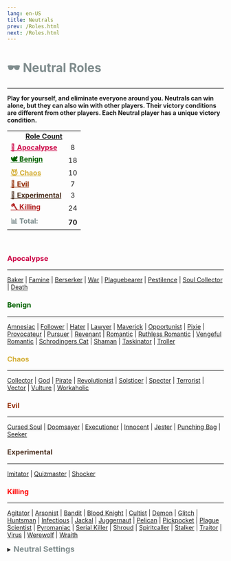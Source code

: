 ```yaml
---
lang: en-US
title: Neutrals
prev: /Roles.html
next: /Roles.html
---
```


# <font color="#7f8c8d">🕶️ <b>Neutral Roles</b></font>
---

<b>Play for yourself, and eliminate everyone around you. Neutrals can win alone, but they can also win with other players. Their victory conditions are different from other players. Each Neutral player has a unique victory condition.</b><br>

<table>
<tr>
<td colspan="2" align="center"><b><u>Role Count</u></b></td>
</tr>

<tr>
<td><a href="#apocalypse" style="color:#cc0044"><b>🚨 Apocalypse</b></a></td>
<td align="center">8</td>
</tr>

<tr>
<td><a href="#benign" style="color:#046300"><b>🕊️ Benign</b></a></td>
<td align="center">18</td>
</tr>

<tr>
<td><a href="#chaos" style="color:#d4af37"><b>😈 Chaos</b></a></td>
<td align="center">10</td>
</tr>

<tr>
<td><a href="#evil" style="color:#912900"><b>👹 Evil</b></a></td>
<td align="center">7</td>
</tr>

<tr>
<td><a href="#experimental" style="color:#4d3222"><b>🚧 Experimental</b></a></td>
<td align="center">3</td>
</tr>

<tr>
<td><a href="#killing" style="color:#b22222"><b>🪓 Killing</b></a></td>
<td align="center">24</td>
</tr>

<tr>
<td><font color=#7c8c8d><b>📊 Total:</b></font></td>
<td align="center"><b>70</b></td>
</tr>

</table>
<br>

### <font color=#cc0044><b>Apocalypse</b></font>
---
[Baker](/options/Neutrals/Apocalypse/Baker.html) | [Famine](/options/Neutrals/Apocalypse/Famine.html) | [Berserker](/options/Neutrals/Apocalypse/Berserker.html) | [War](/options/Neutrals/Apocalypse/War.html) | [Plaguebearer](/options/Neutrals/Apocalypse/Plaguebearer.html) | [Pestilence](/options/Neutrals/Apocalypse/Pestilence.html) | [Soul Collector](/options/Neutrals/Apocalypse/SoulCollector.html) | [Death](/options/Neutrals/Apocalypse/Death.html)

### <font color=#046300><b>Benign</b></font>
---
[Amnesiac](/options/Neutrals/Benign/Amnesiac.html) | [Follower](/options/Neutrals/Benign/Follower.html) | [Hater](/options/Neutrals/Benign/Hater.html) | [Lawyer](/options/Neutrals/Benign/Lawyer.html) | [Maverick](/options/Neutrals/Benign/Maverick.html) | [Opportunist](/options/Neutrals/Benign/Opportunist.html) | [Pixie](/options/Neutrals/Benign/Pixie.html) | [Provocateur](/options/Neutrals/Chaos/Provocateur.html) | [Pursuer](/options/Neutrals/Benign/Pursuer.html) | [Revenant](/options/Neutrals/Benign/Revenant.html) | [Romantic](/options/Neutrals/Benign/Romantic.html) | [Ruthless Romantic](/options/Neutrals/Benign/RuthlessRomantic.html) | [Vengeful Romantic](/options/Neutrals/Benign/VengefulRomantic.html) | [Schrodingers Cat](/options/Neutrals/Benign/SchrodingersCat.html) | [Shaman](/options/Neutrals/Benign/Shaman.html) | [Taskinator](/options/Neutrals/Benign/Taskinator.html) | [Troller](/options/Neutrals/Benign/Troller.html)

### <font color=#d4af37><b>Chaos</b></font>
---
[Collector](/options/Neutrals/Chaos/Collector.html) | [God](/options/Neutrals/Chaos/God.html) | [Pirate](/options/Neutrals/Chaos/Pirate.html) | [Revolutionist](/options/Neutrals/Chaos/Revolutionist.html) | [Solsticer](/options/Neutrals/Chaos/Solsticer.html) | [Specter](/options/Neutrals/Chaos/Specter.html) | [Terrorist](/options/Neutrals/Chaos/Terrorist.html) | [Vector](/options/Neutrals/Chaos/Vector.html) | [Vulture](/options/Neutrals/Chaos/Vulture.html) | [Workaholic](/options/Neutrals/Chaos/Workaholic.html)

### <font color=#912900><b>Evil</b></font>
---
[Cursed Soul](/options/Neutrals/Evil/CursedSoul.html) | [Doomsayer](/options/Neutrals/Evil/Doomsayer.html) | [Executioner](/options/Neutrals/Evil/Executioner.html) | [Innocent](/options/Neutrals/Evil/Innocent.html) | [Jester](/options/Neutrals/Evil/Jester.html) | [Punching Bag](/options/Neutrals/Evil/PunchingBag.html) | [Seeker](/options/Neutrals/Evil/Seeker.html)

### <font color=#4d3222><b>Experimental</b></font>
---
[Imitator](/options/Neutrals/Experimental/Imitator.html) | [Quizmaster](/options/Neutrals/Experimental/Quizmaster.html) | [Shocker](/options/Neutrals/Experimental/Shocker.html)

### <font color=red><b>Killing</b></font>
---
[Agitator](/options/Neutrals/Killing/Agitator.html) | [Arsonist](/options/Neutrals/Killing/Arsonist.html) | [Bandit](/options/Neutrals/Killing/Bandit.html) | [Blood Knight](/options/Neutrals/Killing/BloodKnight.html) | [Cultist](/options/Neutrals/Killing/Cultist.html) | [Demon](/options/Neutrals/Killing/Demon.html) | [Glitch](/options/Neutrals/Killing/Glitch.html) | [Huntsman](/options/Neutrals/Killing/Huntsman.html) | [Infectious](/options/Neutrals/Killing/Infectious.html) | [Jackal](/options/Neutrals/Killing/Jackal.html) | [Juggernaut](/options/Neutrals/Killing/Juggernaut.html) | [Pelican](/options/Neutrals/Killing/Pelican.html) | [Pickpocket](/options/Neutrals/Killing/Pickpocket.html) | [Plague Scientist](/options/Neutrals/Killing/PlagueScientist.html) | [Pyromaniac](/options/Neutrals/Killing/Pyromaniac.html) | [Serial Killer](/options/Neutrals/Killing/SerialKiller.html) | [Shroud](/options/Neutrals/Killing/Shroud.html) | [Spiritcaller](/options/Neutrals/Killing/Spiritcaller.html) | [Stalker](/options/Neutrals/Killing/Stalker.html) | [Traitor](/options/Neutrals/Killing/Traitor.html) | [Virus](/options/Neutrals/Killing/Virus.html) | [Werewolf](/options/Neutrals/Killing/Werewolf.html) | [Wraith](/options/Neutrals/Killing/Wraith.html)
<br>

<details>
<summary><font color=#7f8c8d size='4em'><b> Neutral Settings</b></font></summary>
<br>
Below are settings to make the game more balanced based on your lobby's style of gameplay:

* Minimum Amount of Non-<font color=#7f8c8d>Neutral</font> Killing roles
  * Set the minimal amount of Non-<font color=#7f8c8d>Neutral</font> Killing roles allowed in the round
* Maximum Amount of Non-<font color=#7f8c8d>Neutral</font> Killing roles
  * Set the max amount of Non-<font color=#7f8c8d>Neutral</font> Killing roles allowed in the round
* Minimum Amount of <font color=#7f8c8d>Neutral</font> Killing roles
  * Set the minimal amount of <font color=#7f8c8d>Neutral</font> Killing roles allowed in the round
* Maximum Amount of <font color=#7f8c8d>Neutral</font> Killing roles
  * Set the max amount of Non-<font color=#7f8c8d>Neutral</font> Killing roles allowed in the round
* Minimum Amount of Apocalypse roles
  * Set the minimal amount of Apocalypse roles roles allowed in the round
* Maximum Amount of Apocalypse roles
  * Set the max amount of Apocalypse roles roles allowed in the round
* <font color=#7f8c8d>Neutrals</font> win together
  * <font color=green>ON</font>: Certain <font color=#7f8c8d>Neutral</font> Types will win together
    * If a Killing-<font color=#7f8c8d>Neutral</font> wins, all Killing-<font color=#7f8c8d>Neutrals</font> win. If an Evil-<font color=#7f8c8d>Neutral</font> wins, all Evil-<font color=#7f8c8d>Neutrals</font> win
  * <font color=red>OFF</font>: <font color=#7f8c8d>Neutrals</font> will win on their own team (Ex: Arsonist wins alone)
    * All <font color=#7f8c8d>Neutrals</font> win together
      * <font color=green>ON</font>: ALL <font color=#7f8c8d>Neutrals</font> win together, even if they are Evil, Killing, or Chaos Neutrals
      * <font color=red>OFF</font>: Only each <font color=#7f8c8d>Neutral</font> Type will win together
</details>